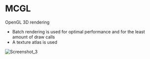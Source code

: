 # MCGL
OpenGL 3D rendering 

- Batch rendering is used for optimal performance and for the least amount of draw calls
- A texture atlas is used

![Screenshot_3](https://github.com/laithtawabini/MCGL/assets/75672689/0430f7df-d237-4d1f-9cb8-4885ac041b08)
